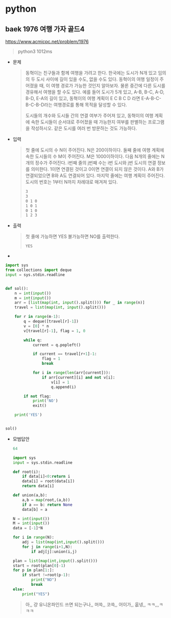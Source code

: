 # python

## baek 1976 여행 가자 골드4

https://www.acmicpc.net/problem/1976

> python3 1012ms

* 문제

  > 동혁이는 친구들과 함께 여행을 가려고 한다. 한국에는 도시가 N개 있고 임의의 두 도시 사이에 길이 있을 수도, 없을 수도 있다. 동혁이의 여행 일정이 주어졌을 때, 이 여행 경로가 가능한 것인지 알아보자. 물론 중간에 다른 도시를 경유해서 여행을 할 수도 있다. 예를 들어 도시가 5개 있고, A-B, B-C, A-D, B-D, E-A의 길이 있고, 동혁이의 여행 계획이 E C B C D 라면 E-A-B-C-B-C-B-D라는 여행경로를 통해 목적을 달성할 수 있다.
  >
  > 도시들의 개수와 도시들 간의 연결 여부가 주어져 있고, 동혁이의 여행 계획에 속한 도시들이 순서대로 주어졌을 때 가능한지 여부를 판별하는 프로그램을 작성하시오. 같은 도시를 여러 번 방문하는 것도 가능하다.

* 입력

  > 첫 줄에 도시의 수 N이 주어진다. N은 200이하이다. 둘째 줄에 여행 계획에 속한 도시들의 수 M이 주어진다. M은 1000이하이다. 다음 N개의 줄에는 N개의 정수가 주어진다. i번째 줄의 j번째 수는 i번 도시와 j번 도시의 연결 정보를 의미한다. 1이면 연결된 것이고 0이면 연결이 되지 않은 것이다. A와 B가 연결되었으면 B와 A도 연결되어 있다. 마지막 줄에는 여행 계획이 주어진다. 도시의 번호는 1부터 N까지 차례대로 매겨져 있다.
  >
  > ```bash
  > 3
  > 3
  > 0 1 0
  > 1 0 1
  > 0 1 0
  > 1 2 3
  > ```
  >
  
* 출력

  > 첫 줄에 가능하면 YES 불가능하면 NO를 출력한다.
  >
  > ```bash
  > YES
  > ```



- 

```python
import sys
from collections import deque
input = sys.stdin.readline


def sol():
    n = int(input())
    m = int(input())
    arr = [list(map(int, input().split())) for _ in range(n)]
    travel = list(map(int, input().split()))

    for r in range(m-1):
        q = deque([travel[r]-1])
        v = [0] * n
        v[travel[r]-1], flag = 1, 0

        while q:
            current = q.popleft()

            if current == travel[r+1]-1:
                flag = 1
                break

            for i in range(len(arr[current])):
                if arr[current][i] and not v[i]:
                    v[i] = 1
                    q.append(i)

        if not flag:
            print('NO')
            exit()

    print('YES')


sol()
```

> 



* 모범답안

  ```python
  64
  
  import sys
  input = sys.stdin.readline
  
  def root(i):
      if data[i]<0:return i
      data[i] = root(data[i])
      return data[i]
  
  def union(a,b):
      a,b = map(root,(a,b))
      if a == b: return None
      data[b] = a
  
  N = int(input())
  M = int(input())
  data = [-1]*N
  
  for i in range(N):
      adj = list(map(int,input().split()))
      for j in range(i+1,N):
          if adj[j]:union(i,j)
  
  plan = list(map(int,input().split()))
  start = root(plan[0]-1)
  for p in plan[1:]:
      if start !=root(p-1):
          print("NO")
          break
  else:
      print("YES")
  ```

  > 아,, 걍 유니온파인드 쓰면 되는구나,, 머쓱,, 코쓱,, 어이가,, 옶넹,, ㅋㅋ,,,ㅋㅋㅋ

